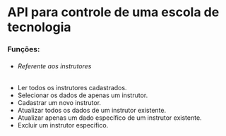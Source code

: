 <h1>API para controle de uma escola de tecnologia</h1>

<h3>Funções:</h3>
<ul>
  <li><h6>Referente aos instrutores</h6></li>
  <li>Ler todos os instrutores cadastrados.</li>
  <li>Selecionar os dados de apenas um instrutor.</li>
  <li>Cadastrar um novo instrutor.</li>
  <li>Atualizar todos os dados de um instrutor existente.</li>
  <li>Atualizar apenas um dado específico de um instrutor existente.</li>
  <li>Excluir um instrutor específico.
</ul> 
